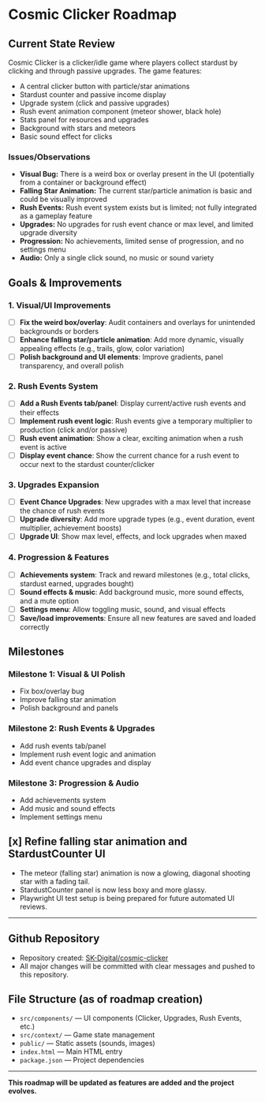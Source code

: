 # Cosmic Clicker Roadmap

## Current State Review

Cosmic Clicker is a clicker/idle game where players collect stardust by clicking and through passive upgrades. The game features:
- A central clicker button with particle/star animations
- Stardust counter and passive income display
- Upgrade system (click and passive upgrades)
- Rush event animation component (meteor shower, black hole)
- Stats panel for resources and upgrades
- Background with stars and meteors
- Basic sound effect for clicks

### Issues/Observations
- **Visual Bug:** There is a weird box or overlay present in the UI (potentially from a container or background effect)
- **Falling Star Animation:** The current star/particle animation is basic and could be visually improved
- **Rush Events:** Rush event system exists but is limited; not fully integrated as a gameplay feature
- **Upgrades:** No upgrades for rush event chance or max level, and limited upgrade diversity
- **Progression:** No achievements, limited sense of progression, and no settings menu
- **Audio:** Only a single click sound, no music or sound variety

## Goals & Improvements

### 1. Visual/UI Improvements
- [ ] **Fix the weird box/overlay**: Audit containers and overlays for unintended backgrounds or borders
- [ ] **Enhance falling star/particle animation**: Add more dynamic, visually appealing effects (e.g., trails, glow, color variation)
- [ ] **Polish background and UI elements**: Improve gradients, panel transparency, and overall polish

### 2. Rush Events System
- [ ] **Add a Rush Events tab/panel**: Display current/active rush events and their effects
- [ ] **Implement rush event logic**: Rush events give a temporary multiplier to production (click and/or passive)
- [ ] **Rush event animation**: Show a clear, exciting animation when a rush event is active
- [ ] **Display event chance**: Show the current chance for a rush event to occur next to the stardust counter/clicker

### 3. Upgrades Expansion
- [ ] **Event Chance Upgrades**: New upgrades with a max level that increase the chance of rush events
- [ ] **Upgrade diversity**: Add more upgrade types (e.g., event duration, event multiplier, achievement boosts)
- [ ] **Upgrade UI**: Show max level, effects, and lock upgrades when maxed

### 4. Progression & Features
- [ ] **Achievements system**: Track and reward milestones (e.g., total clicks, stardust earned, upgrades bought)
- [ ] **Sound effects & music**: Add background music, more sound effects, and a mute option
- [ ] **Settings menu**: Allow toggling music, sound, and visual effects
- [ ] **Save/load improvements**: Ensure all new features are saved and loaded correctly

## Milestones

### Milestone 1: Visual & UI Polish
- Fix box/overlay bug
- Improve falling star animation
- Polish background and panels

### Milestone 2: Rush Events & Upgrades
- Add rush events tab/panel
- Implement rush event logic and animation
- Add event chance upgrades and display

### Milestone 3: Progression & Audio
- Add achievements system
- Add music and sound effects
- Implement settings menu

## [x] Refine falling star animation and StardustCounter UI
- The meteor (falling star) animation is now a glowing, diagonal shooting star with a fading tail.
- StardustCounter panel is now less boxy and more glassy.
- Playwright UI test setup is being prepared for future automated UI reviews.

---

## Github Repository
- Repository created: [SK-Digital/cosmic-clicker](https://github.com/SK-Digital/cosmic-clicker)
- All major changes will be committed with clear messages and pushed to this repository.

## File Structure (as of roadmap creation)

- `src/components/` — UI components (Clicker, Upgrades, Rush Events, etc.)
- `src/context/` — Game state management
- `public/` — Static assets (sounds, images)
- `index.html` — Main HTML entry
- `package.json` — Project dependencies

---

**This roadmap will be updated as features are added and the project evolves.** 